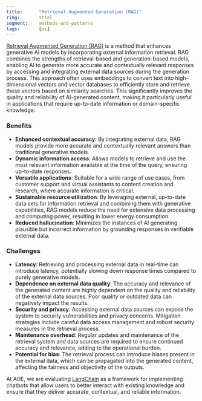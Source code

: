 ```yaml
---
title:      "Retrieval Augmented Generation (RAG)"
ring:       trial
segment:    methods-and-patterns
tags:       [ai]
---
```


[Retrieval Augmented Generation (RAG)](https://blogs.nvidia.com/blog/what-is-retrieval-augmented-generation/) is a method that enhances generative AI models by incorporating external information retrieval. RAG combines the strengths of retrieval-based and generation-based models, enabling AI to generate more accurate and contextually relevant responses by accessing and integrating external data sources during the generation process. This approach often uses embeddings to convert text into high-dimensional vectors and vector databases to efficiently store and retrieve these vectors based on similarity searches. This significantly improves the quality and reliability of AI-generated content, making it particularly useful in applications that require up-to-date information or domain-specific knowledge.

### Benefits

- **Enhanced contextual accuracy**: By integrating external data, RAG models provide more accurate and contextually relevant answers than traditional generative models.
- **Dynamic information access**: Allows models to retrieve and use the most relevant information available at the time of the query, ensuring up-to-date responses.
- **Versatile applications**: Suitable for a wide range of use cases, from customer support and virtual assistants to content creation and research, where accurate information is critical.
- **Sustainable resource utilization**: By leveraging external, up-to-date data sets for information retrieval and combining them with generative capabilities, RAG models reduce the need for extensive data processing and computing power, resulting in lower energy consumption.
- **Reduced hallucination**: Minimizes the instances of AI generating plausible but incorrect information by grounding responses in verifiable external data.

### Challenges

- **Latency**: Retrieving and processing external data in real-time can introduce latency, potentially slowing down response times compared to purely generative models.
- **Dependence on external data quality**: The accuracy and relevance of the generated content are highly dependent on the quality and reliability of the external data sources. Poor quality or outdated data can negatively impact the results.
- **Security and privacy**: Accessing external data sources can expose the system to security vulnerabilities and privacy concerns. Mitigation strategies include careful data access management and robust security measures in the retrieval process.
- **Maintenance overhead**: Regular updates and maintenance of the retrieval system and data sources are required to ensure continued accuracy and relevance, adding to the operational burden.
- **Potential for bias**: The retrieval process can introduce biases present in the external data, which can be propagated into the generated content, affecting the fairness and objectivity of the outputs.

At AOE, we are evaluating [LangChain](/languages-and-frameworks/langchain/) as a framework for implementing chatbots that allow users to better interact with existing knowledge and ensure that they deliver accurate, contextual, and reliable information.
